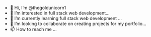 - 👋 Hi, I’m @thegoldunicorn1
- 👀 I’m interested in full stack web development...
- 🌱 I’m currently learning full stack web development ...
- 💞️ I’m looking to collaborate on creating projects for my portfolio...
- 📫 How to reach me ...

<!---
thegoldunicorn1/thegoldunicorn1 is a ✨ special ✨ repository because its `README.md` (this file) appears on your GitHub profile.
You can click the Preview link to take a look at your changes.
--->
